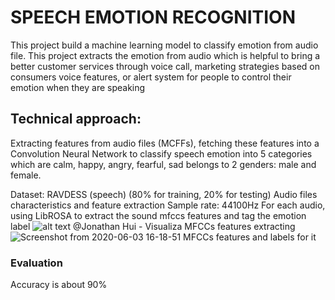 # SPEECH EMOTION RECOGNITION

This project build a machine learning model to classify emotion from audio file. This project extracts the emotion from audio which is helpful to bring a better customer services through voice call, marketing strategies based on consumers voice features, or alert system for people to control their emotion when they are speaking

## **Technical approach:**
Extracting features from audio files (MCFFs), fetching these features into a Convolution Neural  Network to classify speech emotion into 5 categories which are calm, happy, angry, fearful, sad belongs to 2 genders: male and female.

Dataset: RAVDESS (speech)
  (80% for training, 20% for testing)
Audio files characteristics and feature extraction
  Sample rate: 44100Hz
  For each audio, using LibROSA to extract the sound mfccs features and tag the emotion label
  ![alt text](https://miro.medium.com/max/1400/1*0b1UYIC-tP-TpPmAOudwLQ.png)
  @Jonathan Hui - Visualiza MFCCs features extracting 
  ![Screenshot from 2020-06-03 16-18-51](https://user-images.githubusercontent.com/48004894/83607611-7ee83700-a5b6-11ea-8f35-60bdc05ba1c6.png)
  MFCCs features and labels for it
  
### Evaluation
Accuracy is about 90%
